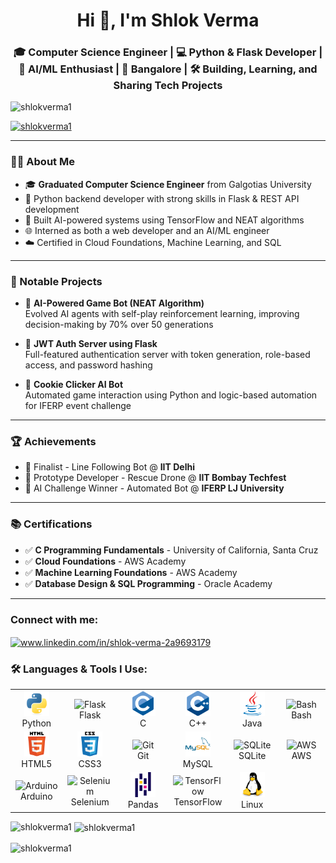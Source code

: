 <h1 align="center">Hi 👋, I'm Shlok Verma</h1>
<h3 align="center">🎓 Computer Science Engineer | 💻 Python & Flask Developer | 🤖 AI/ML Enthusiast | 📍 Bangalore | 🛠️ Building, Learning, and Sharing Tech Projects</h3>

<p align="left"> <img src="https://komarev.com/ghpvc/?username=shlokverma1&label=Profile%20views&color=0e75b6&style=flat" alt="shlokverma1" /> </p>

<p align="left"> <a href="https://github.com/ryo-ma/github-profile-trophy"><img src="https://github-profile-trophy.vercel.app/?username=shlokverma1" alt="shlokverma1" /></a> </p>

---

### 🧑‍💻 About Me

- 🎓 **Graduated Computer Science Engineer** from Galgotias University  
- 🐍 Python backend developer with strong skills in Flask & REST API development  
- 🤖 Built AI-powered systems using TensorFlow and NEAT algorithms  
- 🌐 Interned as both a web developer and an AI/ML engineer  
- ☁️ Certified in Cloud Foundations, Machine Learning, and SQL

---

### 📌 Notable Projects

- 🔁 **AI-Powered Game Bot (NEAT Algorithm)**  
  Evolved AI agents with self-play reinforcement learning, improving decision-making by 70% over 50 generations

- 🔐 **JWT Auth Server using Flask**  
  Full-featured authentication server with token generation, role-based access, and password hashing

- 🤖 **Cookie Clicker AI Bot**  
  Automated game interaction using Python and logic-based automation for IFERP event challenge

---

### 🏆 Achievements

- 🏁 Finalist - Line Following Bot @ **IIT Delhi**  
- 🚁 Prototype Developer - Rescue Drone @ **IIT Bombay Techfest**  
- 🧠 AI Challenge Winner - Automated Bot @ **IFERP LJ University**

---

### 📚 Certifications

- ✅ **C Programming Fundamentals** - University of California, Santa Cruz  
- ✅ **Cloud Foundations** - AWS Academy  
- ✅ **Machine Learning Foundations** - AWS Academy  
- ✅ **Database Design & SQL Programming** - Oracle Academy

---

<h3 align="left">Connect with me:</h3>
<p align="left">
<a href="https://linkedin.com/in/www.linkedin.com/in/shlok-verma-2a9693179" target="blank"><img align="center" src="https://raw.githubusercontent.com/rahuldkjain/github-profile-readme-generator/master/src/images/icons/Social/linked-in-alt.svg" alt="www.linkedin.com/in/shlok-verma-2a9693179" height="30" width="40" /></a>
</p>

<h3 align="left">🛠️ Languages & Tools I Use:</h3>

<table>
  <tr>
    <td align="center" width="80">
      <img src="https://raw.githubusercontent.com/devicons/devicon/master/icons/python/python-original.svg" width="40" height="40" alt="Python" /><br>Python
    </td>
    <td align="center" width="80">
      <img src="https://www.vectorlogo.zone/logos/pocoo_flask/pocoo_flask-icon.svg" width="40" height="40" alt="Flask" /><br>Flask
    </td>
    <td align="center" width="80">
      <img src="https://raw.githubusercontent.com/devicons/devicon/master/icons/c/c-original.svg" width="40" height="40" alt="C" /><br>C
    </td>
    <td align="center" width="80">
      <img src="https://raw.githubusercontent.com/devicons/devicon/master/icons/cplusplus/cplusplus-original.svg" width="40" height="40" alt="C++" /><br>C++
    </td>
    <td align="center" width="80">
      <img src="https://raw.githubusercontent.com/devicons/devicon/master/icons/java/java-original.svg" width="40" height="40" alt="Java" /><br>Java
    </td>
    <td align="center" width="80">
      <img src="https://www.vectorlogo.zone/logos/gnu_bash/gnu_bash-icon.svg" width="40" height="40" alt="Bash" /><br>Bash
    </td>
  </tr>
  <tr>
    <td align="center" width="80">
      <img src="https://raw.githubusercontent.com/devicons/devicon/master/icons/html5/html5-original-wordmark.svg" width="40" height="40" alt="HTML" /><br>HTML5
    </td>
    <td align="center" width="80">
      <img src="https://raw.githubusercontent.com/devicons/devicon/master/icons/css3/css3-original-wordmark.svg" width="40" height="40" alt="CSS3" /><br>CSS3
    </td>
    <td align="center" width="80">
      <img src="https://www.vectorlogo.zone/logos/git-scm/git-scm-icon.svg" width="40" height="40" alt="Git" /><br>Git
    </td>
    <td align="center" width="80">
      <img src="https://raw.githubusercontent.com/devicons/devicon/master/icons/mysql/mysql-original-wordmark.svg" width="40" height="40" alt="MySQL" /><br>MySQL
    </td>
    <td align="center" width="80">
      <img src="https://www.vectorlogo.zone/logos/sqlite/sqlite-icon.svg" width="40" height="40" alt="SQLite" /><br>SQLite
    </td>
    <td align="center" width="80">
      <img src="https://www.vectorlogo.zone/logos/amazon_aws/amazon_aws-icon.svg" width="40" height="40" alt="AWS" /><br>AWS
    </td>
  </tr>
  <tr>
    <td align="center" width="80">
      <img src="https://cdn.worldvectorlogo.com/logos/arduino-1.svg" width="40" height="40" alt="Arduino" /><br>Arduino
    </td>
    <td align="center" width="80">
      <img src="https://raw.githubusercontent.com/detain/svg-logos/780f25886640cef088af994181646db2f6b1a3f8/svg/selenium-logo.svg" width="40" height="40" alt="Selenium" /><br>Selenium
    </td>
    <td align="center" width="80">
      <img src="https://raw.githubusercontent.com/devicons/devicon/2ae2a900d2f041da66e950e4d48052658d850630/icons/pandas/pandas-original.svg" width="40" height="40" alt="Pandas" /><br>Pandas
    </td>
    <td align="center" width="80">
      <img src="https://www.vectorlogo.zone/logos/tensorflow/tensorflow-icon.svg" width="40" height="40" alt="TensorFlow" /><br>TensorFlow
    </td>
    <td align="center" width="80">
      <img src="https://raw.githubusercontent.com/devicons/devicon/master/icons/linux/linux-original.svg" width="40" height="40" alt="Linux" /><br>Linux
    </td>
  </tr>
</table>


<p><img align="left" src="https://github-readme-stats.vercel.app/api/top-langs?username=shlokverma1&show_icons=true&locale=en&layout=compact" alt="shlokverma1" /></p>

<p>&nbsp;<img align="center" src="https://github-readme-stats.vercel.app/api?username=shlokverma1&show_icons=true&locale=en" alt="shlokverma1" /></p>

<p><img align="center" src="https://github-readme-streak-stats.herokuapp.com/?user=shlokverma1&" alt="shlokverma1" /></p>

